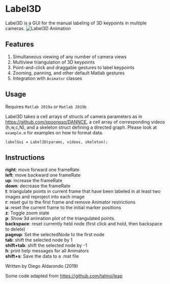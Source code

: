 # Label3D

Label3D is a GUI for the manual labeling of 3D keypoints in multiple cameras.
![Label3D Animation](common/label3dAnimation.gif)

## Features
1. Simultaneous viewing of any number of camera views
2. Multiview triangulation of 3D keypoints
3. Point-and-click and draggable gestures to label keypoints
4. Zooming, panning, and other default Matlab gestures
5. Integration with `Animator` classes


## Usage
Requires `Matlab 2019a` or `Matlab 2019b`

Label3D takes a cell arrays of structs of camera parameters as in
https://github.com/spoonsso/DANNCE, a cell array of corresponding videos (h,w,c,N),
and a skeleton struct defining a directed graph. Please look at `example.m`
for examples on how to format data.

```
labelGui = Label3D(params, videos, skeleton);
```

## Instructions
**right**: move forward one frameRate<br>
**left**: move backward one frameRate<br>
**up**: increase the frameRate<br>
**down**: decrease the frameRate<br>
**t**: triangulate points in current frame that have been labeled in at least two images and reproject into each image<br>
**r**: reset gui to the first frame and remove Animator restrictions<br>
**u**: reset the current frame to the initial marker positions<br>
**z**: Toggle zoom state<br>
**p**: Show 3d animation plot of the triangulated points.<br>
**backspace**: reset currently held node (first click and hold, then backspace to delete)<br>
**pageup**: Set the selectedNode to the first node<br>
**tab**: shift the selected node by 1<br>
**shift+tab**: shift the selected node by -1<br>
**h**: print help messages for all Animators<br>
**shift+s**: Save the data to a .mat file

Written by Diego Aldarondo (2019)

Some code adapted from https://github.com/talmo/leap
